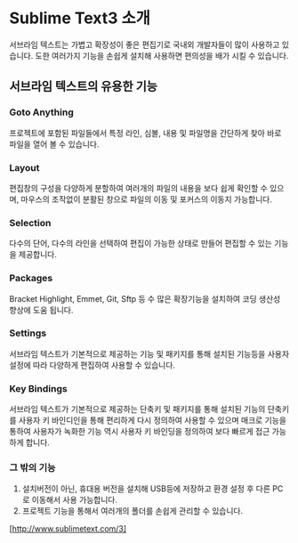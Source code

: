 # Sublime Text3 소개

서브라임 텍스트는 가볍고 확장성이 좋은 편집기로 국내외 개발자들이 많이 사용하고 있습니다. 도한 여러가지 기능을 손쉽게 설치해 사용하면 편의성을 배가 시킬 수 있습니다.

## 서브라임 텍스트의 유용한 기능

### Goto Anything

프로젝트에 포함된 파일들에서 특정 라인, 심볼, 내용 및 파일명을 간단하게 찾아 바로 파일을 열어 볼 수 있습니다.

### Layout
편집창의 구성을 다양하게 분할하여 여러개의 파일의 내용을 보다 쉽게 확인할 수 있으며, 마우스의 조작없이 분활된 창으로 파일의 이동 및 포커스의 이동지 가능합니다.

### Selection
다수의 단어, 다수의 라인을 선택하여 편집이 가능한 상태로 만들어 편집할 수 있는 기능을 제공합니다.

### Packages
Bracket Highlight, Emmet, Git, Sftp 등 수 많은 확장기능을 설치하여 코딩 생산성 향상에 도움 됩니다.

### Settings
서브라임 텍스트가 기본적으로 제공하는 기능 및 패키지를 통해 설치된 기능등을 사용자 설정에 따라 다양하게 편집하여 사용할 수 있습니다.

### Key Bindings
서브라임 텍스트가 기본적으로 제공하는 단축키 및 패키지를 통해 설치된 기능의 단축키를 사용자 키 바인디인을 통해 편리하게 다시 정의하여 사용할 수 있으며 매크로 기능을 통하여 사용자가 녹화한 기능 역시 사용자 키 바인딩을 정의하여 보다 빠르게 접근 가능하게 합니다.

### 그 밖의 기능
1. 설치버전이 아닌, 휴대용 버전을 설치해 USB등에 저장하고 환경 설정 후 다른 PC로 이동해서 사용 가능합니다.
2. 프로젝트 기능을 통해서 여러개의 폴더를 손쉽게 관리할 수 있습니다.



[http://www.sublimetext.com/3]
